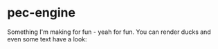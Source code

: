 # pec-engine

Something I'm making for fun - yeah for fun. You can render ducks and even some text have a look:
